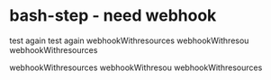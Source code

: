 # bash-step - need webhook

test again
test again
webhookWithresources
webhookWithresou
webhookWithresources

webhookWithresources
webhookWithresou
webhookWithresources
